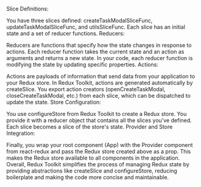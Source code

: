 Slice Definitions:

You have three slices defined: createTaskModalSliceFunc, updateTaskModalSliceFunc, and utilsSliceFunc. Each slice has an initial state and a set of reducer functions.
Reducers:

Reducers are functions that specify how the state changes in response to actions. Each reducer function takes the current state and an action as arguments and returns a new state. In your code, each reducer function is modifying the state by updating specific properties.
Actions:

Actions are payloads of information that send data from your application to your Redux store. In Redux Toolkit, actions are generated automatically by createSlice. You export action creators (openCreateTaskModal, closeCreateTaskModal, etc.) from each slice, which can be dispatched to update the state.
Store Configuration:

You use configureStore from Redux Toolkit to create a Redux store. You provide it with a reducer object that contains all the slices you've defined. Each slice becomes a slice of the store's state.
Provider and Store Integration:

Finally, you wrap your root component (App) with the Provider component from react-redux and pass the Redux store created above as a prop. This makes the Redux store available to all components in the application.
Overall, Redux Toolkit simplifies the process of managing Redux state by providing abstractions like createSlice and configureStore, reducing boilerplate and making the code more concise and maintainable.